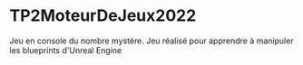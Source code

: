 # TP2MoteurDeJeux2022

Jeu en console du nombre mystère.
Jeu réalisé pour apprendre à manipuler les blueprints d'Unreal Engine
